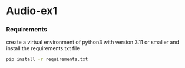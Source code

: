 # Audio-ex1
 
### Requirements
create a virtual environment of python3 with version 3.11 or smaller and 
install the requirements.txt file
```bash
pip install -r requirements.txt
```